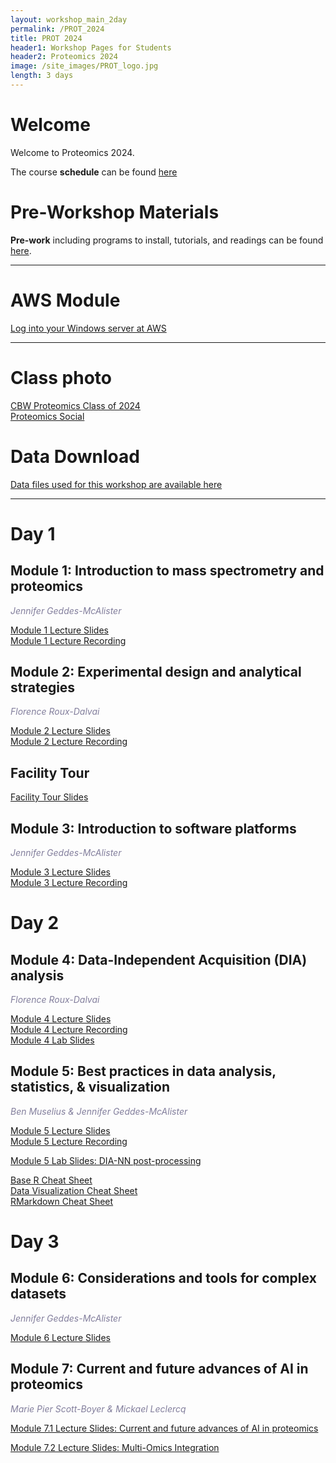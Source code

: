 ```yaml
---
layout: workshop_main_2day
permalink: /PROT_2024
title: PROT 2024
header1: Workshop Pages for Students
header2: Proteomics 2024
image: /site_images/PROT_logo.jpg
length: 3 days
---
```


# Welcome <a id="welcome"></a>

Welcome to Proteomics 2024.  

The course **schedule** can be found [here](https://bioinformaticsdotca.github.io/PROT_2024_schedule)

<!-- Meet your **faculty** [here]() -->

# Pre-Workshop Materials <a id="preworkshop"></a>

**Pre-work** including programs to install, tutorials, and readings can be found [here](https://docs.google.com/forms/d/e/1FAIpQLScSkUfju24IarDfunnvCKcBvN8SW7-m-5arH-zlfrtY0ahsFw/viewform?usp=sf_link).  

***

# AWS Module <a id="preworkshop"></a>

[Log into your Windows server at AWS](https://bioinformaticsdotca.github.io/AWS_setup_Windows)

***

# Class photo

[CBW Proteomics Class of 2024](https://drive.google.com/file/d/1NL0LLgWR-JWGBVs6aIWCXZ_0dn1dsYpK/view?usp=sharing)  
[Proteomics Social](https://drive.google.com/file/d/1KrQH9M4QylZy7L3bE1DbsZ0yfpy7AfcL/view?usp=sharing)  

# Data Download

[Data files used for this workshop are available here](https://drive.google.com/drive/folders/1kSsR2d_cI5FeDFW5lCD7In_Z5-KHLrBt?usp=drive_link)

***

# Day 1 <a id="day1"></a>

##  Module 1: Introduction to mass spectrometry and proteomics

*<font color="#827e9c">Jennifer Geddes-McAlister</font>*  

[Module 1 Lecture Slides](https://drive.google.com/file/d/1E5asgog2C7weaRSiB6ugkh1VYmPkRE-s/view?usp=drive_link)  
[Module 1 Lecture Recording](https://youtu.be/ECUMN84ZAzI)  

##  Module 2: Experimental design and analytical strategies

*<font color="#827e9c">Florence Roux-Dalvai</font>*  

[Module 2 Lecture Slides](https://drive.google.com/file/d/1YbC9CTYw5fG9P1CwJ-vDNXXS5p76Q9lw/view?usp=sharing)  
[Module 2 Lecture Recording](https://youtu.be/vFMAs__M2WA)  

## Facility Tour
[Facility Tour Slides](https://drive.google.com/file/d/1fH4iKXh-Zvzj_nsPN1fLYMkHeRUAy6bB/view?usp=drive_link)  

##  Module 3: Introduction to software platforms

*<font color="#827e9c">Jennifer Geddes-McAlister</font>*  

[Module 3 Lecture Slides](https://drive.google.com/file/d/19et9OvwT69uu-GLvj5HDE___kHbw95CJ/view?usp=drive_link)  
[Module 3 Lecture Recording](https://youtu.be/HZ6H4UTIlJc)  

# Day 2 <a id="day2"></a>

##  Module 4: Data-Independent Acquisition (DIA) analysis

*<font color="#827e9c">Florence Roux-Dalvai</font>*  

[Module 4 Lecture Slides](https://drive.google.com/file/d/1X6NOWefixKcuuLzpsOrclp7uhAxLCLD8/view?usp=drive_link)  
[Module 4 Lecture Recording](https://youtu.be/lry-ZrlWPzI)  
[Module 4 Lab Slides](https://drive.google.com/file/d/1qaSDDguozhw5KZdEDWyvRxi1GBCmRn4N/view?usp=drive_link)   

##  Module 5: Best practices in data analysis, statistics, & visualization

*<font color="#827e9c">Ben Muselius & Jennifer Geddes-McAlister</font>*  

[Module 5 Lecture Slides](https://drive.google.com/file/d/1JMLZMgBDDLCPFiI5Lqw3YVzbOU7jExF-/view?usp=drive_link)  
[Module 5 Lecture Recording](https://youtu.be/RgQr__5u2F8)  

[Module 5 Lab Slides: DIA-NN post-processing](https://drive.google.com/file/d/1w4sbWJVGaZCE7zNSXEwIXLB_uwz5WIc4/view?usp=drive_link)  

[Base R Cheat Sheet](https://drive.google.com/file/d/1YcAaLIBhfDHsC55HATECvgxxs6Hi6Kbn/view?usp=drive_link)  
[Data Visualization Cheat Sheet](https://drive.google.com/file/d/1hM01Cv6lLeeBHp1sNcXeGv0YEmAESW_e/view?usp=drive_link)  
[RMarkdown Cheat Sheet](https://drive.google.com/file/d/1x301e0Pc2jnng1fMmrOqqpszEI9exK0B/view?usp=sharing)  


# Day 3 <a id="day3"></a>

## Module 6: Considerations and tools for complex datasets
*<font color="#827e9c">Jennifer Geddes-McAlister</font>*  

[Module 6 Lecture Slides](https://drive.google.com/file/d/1i6sXRrrdzvY9q1t0PsOS95vIl1QN9XXX/view?usp=drive_link)  
<!-- [Module 6 Lecture Recording]()   -->


## Module 7: Current and future advances of AI in proteomics  
*<font color="#827e9c">Marie Pier Scott-Boyer & Mickael Leclercq</font>*  

[Module 7.1 Lecture Slides: Current and future advances of AI in proteomics](https://drive.google.com/file/d/1DuRVPV1bzWJfLKWfjnFDWsXABFJ2kUon/view?usp=sharing)
<!-- [Module 7.1 Lecture Recording]()   -->

[Module 7.2 Lecture Slides: Multi-Omics Integration](https://drive.google.com/file/d/1fst0tejFzB76RkHMFM5wfrDOSJWAdags/view?usp=drive_link)  
<!-- [Module 7.2 Lecture Recording]()   -->
